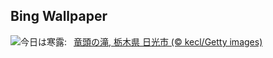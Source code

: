 ## Bing Wallpaper
![](https://www.bing.com/th?id=OHR.Ryuzufalls2025_JA-JP6418303608_UHD.jpg&w=1000)今日は寒露:&nbsp;&ensp;[竜頭の滝, 栃木県 日光市 (© kecl/Getty images)](https://www.bing.com/th?id=OHR.Ryuzufalls2025_JA-JP6418303608_UHD.jpg)
<br><br/>
